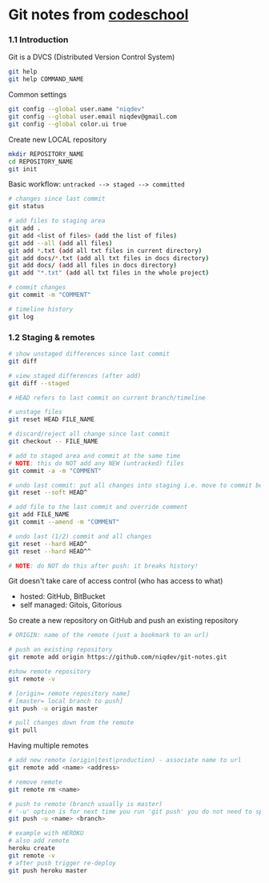 # Git notes from [codeschool](https://www.codeschool.com/paths/git)

### 1.1 Introduction

Git is a DVCS (Distributed Version Control System)

```bash
git help
git help COMMAND_NAME
```

Common settings
```bash
git config --global user.name "niqdev"
git config --global user.email niqdev@gmail.com
git config --global color.ui true
```

Create new LOCAL repository
```bash
mkdir REPOSITORY_NAME
cd REPOSITORY_NAME
git init
```

Basic workflow: `untracked --> staged --> committed`
```bash
# changes since last commit
git status

# add files to staging area
git add .
git add <list of files> (add the list of files)
git add --all (add all files)
git add *.txt (add all txt files in current directory)
git add docs/*.txt (add all txt files in docs directory)
git add docs/ (add all files in docs directory)
git add "*.txt" (add all txt files in the whole project)

# commit changes
git commit -m "COMMENT"

# timeline history
git log
```

### 1.2 Staging & remotes

```bash
# show unstaged differences since last commit
git diff

# view staged differences (after add)
git diff --staged

# HEAD refers to last commit on current branch/timeline

# unstage files
git reset HEAD FILE_NAME

# discard/reject all change since last commit
git checkout -- FILE_NAME

# add to staged area and commit at the same time
# NOTE: this do NOT add any NEW (untracked) files
git commit -a -m "COMMENT"

# undo last commit: put all changes into staging i.e. move to commit before HEAD
git reset --soft HEAD^

# add file to the last commit and override comment
git add FILE_NAME
git commit --amend -m "COMMENT"

# undo last (1/2) commit and all changes
git reset --hard HEAD^
git reset --hard HEAD^^

# NOTE: do NOT do this after push: it breaks history!
```

Git doesn't take care of access control (who has access to what)
* hosted: GitHub, BitBucket
* self managed: Gitois, Gitorious

So create a new repository on GitHub and push an existing repository

```bash
# ORIGIN: name of the remote (just a bookmark to an url)

# push an existing repository
git remote add origin https://github.com/niqdev/git-notes.git

#show remote repository
git remote -v

# [origin= remote repository name]
# [master= local branch to push]
git push -u origin master

# pull changes down from the remote
git pull
```

Having multiple remotes
```bash
# add new remote (origin|test|production) - associate name to url
git remote add <name> <address>

# remove remote
git remote rm <name>

# push to remote (branch usually is master)
# '-u' option is for next time you run 'git push' you do not need to specify the name of the branch
git push -u <name> <branch>

# example with HEROKU
# also add remote
heroku create
git remote -v
# after push trigger re-deploy
git push heroku master
```
